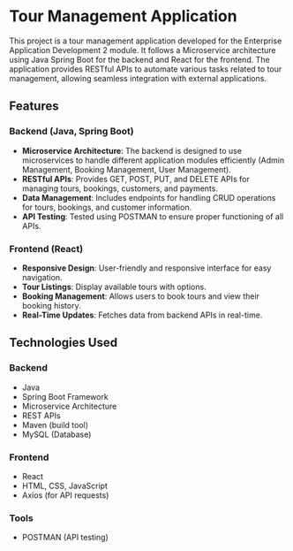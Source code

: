 # Tour Management Application

This project is a tour management application developed for the Enterprise Application Development 2 module. It follows a Microservice architecture using Java Spring Boot for the backend and React for the frontend. The application provides RESTful APIs to automate various tasks related to tour management, allowing seamless integration with external applications.

## Features

### Backend (Java, Spring Boot)
- **Microservice Architecture**: The backend is designed to use microservices to handle different application modules efficiently (Admin Management, Booking Management, User Management).
- **RESTful APIs**: Provides GET, POST, PUT, and DELETE APIs for managing tours, bookings, customers, and payments.
- **Data Management**: Includes endpoints for handling CRUD operations for tours, bookings, and customer information.
- **API Testing**: Tested using POSTMAN to ensure proper functioning of all APIs.

### Frontend (React)
- **Responsive Design**: User-friendly and responsive interface for easy navigation.
- **Tour Listings**: Display available tours with options.
- **Booking Management**: Allows users to book tours and view their booking history.
- **Real-Time Updates**: Fetches data from backend APIs in real-time.

## Technologies Used

### Backend
- Java
- Spring Boot Framework
- Microservice Architecture
- REST APIs
- Maven (build tool)
- MySQL (Database)

### Frontend
- React
- HTML, CSS, JavaScript
- Axios (for API requests)

### Tools
- POSTMAN (API testing)

